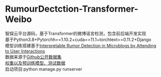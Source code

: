 # RumourDectction-Transformer-Weibo
智探云平台源码，基于Transformer的微博谣言检测，包含前后端开发实现  
基于Python3.8+Pytorchh==1.10.2+cuda==11.1+torchtext==0.11.2+Django  
模型训练搭建基于[Interpretable Rumor Detection in Microblogs by Attending to User Interactions](https://github.com/serenaklm/rumor_detection)  
数据来源于[Github公开数据集](https://github.com/thunlp/Chinese_Rumor_Dataset)  
[权重以及预训练模型、测试数据](https://www.dropbox.com/s/6maphepdv5sxdin/rumour_detection_data.zip?dl=0)  
启动项目:python manage.py runserver
